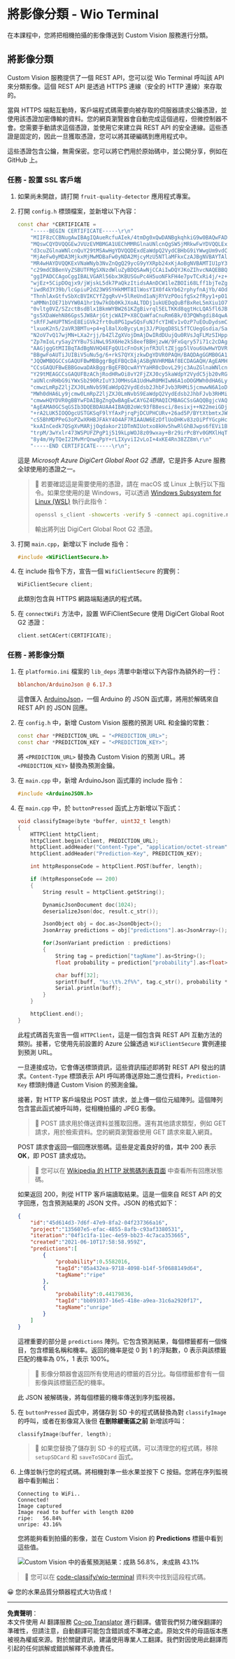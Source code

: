<!--
CO_OP_TRANSLATOR_METADATA:
{
  "original_hash": "32a1f23e7834fbe7715da8c4ebb450b9",
  "translation_date": "2025-08-26T21:51:56+00:00",
  "source_file": "4-manufacturing/lessons/2-check-fruit-from-device/wio-terminal-classify-image.md",
  "language_code": "mo"
}
-->
# 將影像分類 - Wio Terminal

在本課程中，您將把相機拍攝的影像傳送到 Custom Vision 服務進行分類。

## 將影像分類

Custom Vision 服務提供了一個 REST API，您可以從 Wio Terminal 呼叫該 API 來分類影像。這個 REST API 是透過 HTTPS 連線（安全的 HTTP 連線）來存取的。

當與 HTTPS 端點互動時，客戶端程式碼需要向被存取的伺服器請求公鑰憑證，並使用該憑證加密傳輸的資料。您的網頁瀏覽器會自動完成這個過程，但微控制器不會。您需要手動請求這個憑證，並使用它來建立與 REST API 的安全連線。這些憑證是固定的，因此一旦獲取憑證，您可以將其硬編碼到應用程式中。

這些憑證包含公鑰，無需保密。您可以將它們用於原始碼中，並公開分享，例如在 GitHub 上。

### 任務 - 設置 SSL 客戶端

1. 如果尚未開啟，請打開 `fruit-quality-detector` 應用程式專案。

1. 打開 `config.h` 標頭檔案，並新增以下內容：

    ```cpp
    const char *CERTIFICATE =
        "-----BEGIN CERTIFICATE-----\r\n"
        "MIIF8zCCBNugAwIBAgIQAueRcfuAIek/4tmDg0xQwDANBgkqhkiG9w0BAQwFADBh\r\n"
        "MQswCQYDVQQGEwJVUzEVMBMGA1UEChMMRGlnaUNlcnQgSW5jMRkwFwYDVQQLExB3\r\n"
        "d3cuZGlnaWNlcnQuY29tMSAwHgYDVQQDExdEaWdpQ2VydCBHbG9iYWwgUm9vdCBH\r\n"
        "MjAeFw0yMDA3MjkxMjMwMDBaFw0yNDA2MjcyMzU5NTlaMFkxCzAJBgNVBAYTAlVT\r\n"
        "MR4wHAYDVQQKExVNaWNyb3NvZnQgQ29ycG9yYXRpb24xKjAoBgNVBAMTIU1pY3Jv\r\n"
        "c29mdCBBenVyZSBUTFMgSXNzdWluZyBDQSAwNjCCAiIwDQYJKoZIhvcNAQEBBQAD\r\n"
        "ggIPADCCAgoCggIBALVGARl56bx3KBUSGuPc4H5uoNFkFH4e7pvTCxRi4j/+z+Xb\r\n"
        "wjEz+5CipDOqjx9/jWjskL5dk7PaQkzItidsAAnDCW1leZBOIi68Lff1bjTeZgMY\r\n"
        "iwdRd3Y39b/lcGpiuP2d23W95YHkMMT8IlWosYIX0f4kYb62rphyfnAjYb/4Od99\r\n"
        "ThnhlAxGtfvSbXcBVIKCYfZgqRvV+5lReUnd1aNjRYVzPOoifgSx2fRyy1+pO1Uz\r\n"
        "aMMNnIOE71bVYW0A1hr19w7kOb0KkJXoALTDDj1ukUEDqQuBfBxReL5mXiu1O7WG\r\n"
        "0vltg0VZ/SZzctBsdBlx1BkmWYBW261KZgBivrql5ELTKKd8qgtHcLQA5fl6JB0Q\r\n"
        "gs5XDaWehN86Gps5JW8ArjGtjcWAIP+X8CQaWfaCnuRm6Bk/03PQWhgdi84qwA0s\r\n"
        "sRfFJwHUPTNSnE8EiGVk2frt0u8PG1pwSQsFuNJfcYIHEv1vOzP7uEOuDydsmCjh\r\n"
        "lxuoK2n5/2aVR3BMTu+p4+gl8alXoBycyLmj3J/PUgqD8SL5fTCUegGsdia/Sa60\r\n"
        "N2oV7vQ17wjMN+LXa2rjj/b4ZlZgXVojDmAjDwIRdDUujQu0RVsJqFLMzSIHpp2C\r\n"
        "Zp7mIoLrySay2YYBu7SiNwL95X6He2kS8eefBBHjzwW/9FxGqry57i71c2cDAgMB\r\n"
        "AAGjggGtMIIBqTAdBgNVHQ4EFgQU1cFnOsKjnfR3UltZEjgp5lVou6UwHwYDVR0j\r\n"
        "BBgwFoAUTiJUIBiV5uNu5g/6+rkS7QYXjzkwDgYDVR0PAQH/BAQDAgGGMB0GA1Ud\r\n"
        "JQQWMBQGCCsGAQUFBwMBBggrBgEFBQcDAjASBgNVHRMBAf8ECDAGAQH/AgEAMHYG\r\n"
        "CCsGAQUFBwEBBGowaDAkBggrBgEFBQcwAYYYaHR0cDovL29jc3AuZGlnaWNlcnQu\r\n"
        "Y29tMEAGCCsGAQUFBzAChjRodHRwOi8vY2FjZXJ0cy5kaWdpY2VydC5jb20vRGln\r\n"
        "aUNlcnRHbG9iYWxSb290RzIuY3J0MHsGA1UdHwR0MHIwN6A1oDOGMWh0dHA6Ly9j\r\n"
        "cmwzLmRpZ2ljZXJ0LmNvbS9EaWdpQ2VydEdsb2JhbFJvb3RHMi5jcmwwN6A1oDOG\r\n"
        "MWh0dHA6Ly9jcmw0LmRpZ2ljZXJ0LmNvbS9EaWdpQ2VydEdsb2JhbFJvb3RHMi5j\r\n"
        "cmwwHQYDVR0gBBYwFDAIBgZngQwBAgEwCAYGZ4EMAQICMBAGCSsGAQQBgjcVAQQD\r\n"
        "AgEAMA0GCSqGSIb3DQEBDAUAA4IBAQB2oWc93fB8esci/8esixj++N22meiGDjgF\r\n"
        "+rA2LUK5IOQOgcUSTGKSqF9lYfAxPjrqPjDCUPHCURv+26ad5P/BYtXtbmtxJWu+\r\n"
        "cS5BhMDPPeG3oPZwXRHBJFAkY4O4AF7RIAAUW6EzDflUoDHKv83zOiPfYGcpHc9s\r\n"
        "kxAInCedk7QSgXvMARjjOqdakor21DTmNIUotxo8kHv5hwRlGhBJwps6fEVi1Bt0\r\n"
        "trpM/3wYxlr473WSPUFZPgP1j519kLpWOJ8z09wxay+Br29irPcBYv0GMXlHqThy\r\n"
        "8y4m/HyTQeI2IMvMrQnwqPpY+rLIXyviI2vLoI+4xKE4Rn38ZZ8m\r\n"
        "-----END CERTIFICATE-----\r\n";
    ```

    這是 *Microsoft Azure DigiCert Global Root G2 憑證*，它是許多 Azure 服務全球使用的憑證之一。

    > 💁 若要確認這是需要使用的憑證，請在 macOS 或 Linux 上執行以下指令。如果您使用的是 Windows，可以透過 [Windows Subsystem for Linux (WSL)](https://docs.microsoft.com/windows/wsl/?WT.mc_id=academic-17441-jabenn) 執行此指令：
    >
    > ```sh
    > openssl s_client -showcerts -verify 5 -connect api.cognitive.microsoft.com:443
    > ```
    >
    > 輸出將列出 DigiCert Global Root G2 憑證。

1. 打開 `main.cpp`，新增以下 include 指令：

    ```cpp
    #include <WiFiClientSecure.h>
    ```

1. 在 include 指令下方，宣告一個 `WifiClientSecure` 的實例：

    ```cpp
    WiFiClientSecure client;
    ```

    此類別包含與 HTTPS 網路端點通訊的程式碼。

1. 在 `connectWiFi` 方法中，設置 WiFiClientSecure 使用 DigiCert Global Root G2 憑證：

    ```cpp
    client.setCACert(CERTIFICATE);
    ```

### 任務 - 將影像分類

1. 在 `platformio.ini` 檔案的 `lib_deps` 清單中新增以下內容作為額外的一行：

    ```ini
    bblanchon/ArduinoJson @ 6.17.3
    ```

    這會匯入 [ArduinoJson](https://arduinojson.org)，一個 Arduino 的 JSON 函式庫，將用於解碼來自 REST API 的 JSON 回應。

1. 在 `config.h` 中，新增 Custom Vision 服務的預測 URL 和金鑰的常數：

    ```cpp
    const char *PREDICTION_URL = "<PREDICTION_URL>";
    const char *PREDICTION_KEY = "<PREDICTION_KEY>";
    ```

    將 `<PREDICTION_URL>` 替換為 Custom Vision 的預測 URL。將 `<PREDICTION_KEY>` 替換為預測金鑰。

1. 在 `main.cpp` 中，新增 ArduinoJson 函式庫的 include 指令：

    ```cpp
    #include <ArduinoJSON.h>
    ```

1. 在 `main.cpp` 中，於 `buttonPressed` 函式上方新增以下函式：

    ```cpp
    void classifyImage(byte *buffer, uint32_t length)
    {
        HTTPClient httpClient;
        httpClient.begin(client, PREDICTION_URL);
        httpClient.addHeader("Content-Type", "application/octet-stream");
        httpClient.addHeader("Prediction-Key", PREDICTION_KEY);
    
        int httpResponseCode = httpClient.POST(buffer, length);
    
        if (httpResponseCode == 200)
        {
            String result = httpClient.getString();
    
            DynamicJsonDocument doc(1024);
            deserializeJson(doc, result.c_str());
    
            JsonObject obj = doc.as<JsonObject>();
            JsonArray predictions = obj["predictions"].as<JsonArray>();
    
            for(JsonVariant prediction : predictions) 
            {
                String tag = prediction["tagName"].as<String>();
                float probability = prediction["probability"].as<float>();
    
                char buff[32];
                sprintf(buff, "%s:\t%.2f%%", tag.c_str(), probability * 100.0);
                Serial.println(buff);
            }
        }
    
        httpClient.end();
    }
    ```

    此程式碼首先宣告一個 `HTTPClient`，這是一個包含與 REST API 互動方法的類別。接著，它使用先前設置的 Azure 公鑰透過 `WiFiClientSecure` 實例連接到預測 URL。

    一旦連接成功，它會傳送標頭資訊，這些資訊描述即將對 REST API 發出的請求。`Content-Type` 標頭表示 API 呼叫將傳送原始二進位資料，`Prediction-Key` 標頭則傳遞 Custom Vision 的預測金鑰。

    接著，對 HTTP 客戶端發出 POST 請求，並上傳一個位元組陣列。這個陣列包含當此函式被呼叫時，從相機拍攝的 JPEG 影像。

    > 💁 POST 請求用於傳送資料並獲取回應。還有其他請求類型，例如 GET 請求，用於檢索資料。您的網頁瀏覽器使用 GET 請求來載入網頁。

    POST 請求會返回一個回應狀態碼。這些是定義良好的值，其中 200 表示 **OK**，即 POST 請求成功。

    > 💁 您可以在 [Wikipedia 的 HTTP 狀態碼列表頁面](https://wikipedia.org/wiki/List_of_HTTP_status_codes) 中查看所有回應狀態碼。

    如果返回 200，則從 HTTP 客戶端讀取結果。這是一個來自 REST API 的文字回應，包含預測結果的 JSON 文件。JSON 的格式如下：

    ```jSON
    {
        "id":"45d614d3-7d6f-47e9-8fa2-04f237366a16",
        "project":"135607e5-efac-4855-8afb-c93af3380531",
        "iteration":"04f1c1fa-11ec-4e59-bb23-4c7aca353665",
        "created":"2021-06-10T17:58:58.959Z",
        "predictions":[
            {
                "probability":0.5582016,
                "tagId":"05a432ea-9718-4098-b14f-5f0688149d64",
                "tagName":"ripe"
            },
            {
                "probability":0.44179836,
                "tagId":"bb091037-16e5-418e-a9ea-31c6a2920f17",
                "tagName":"unripe"
            }
        ]
    }
    ```

    這裡重要的部分是 `predictions` 陣列。它包含預測結果，每個標籤都有一個條目，包含標籤名稱和機率。返回的機率是從 0 到 1 的浮點數，0 表示與該標籤匹配的機率為 0%，1 表示 100%。

    > 💁 影像分類器會返回所有使用過的標籤的百分比。每個標籤都會有一個影像與該標籤匹配的機率。

    此 JSON 被解碼後，將每個標籤的機率傳送到序列監視器。

1. 在 `buttonPressed` 函式中，將儲存到 SD 卡的程式碼替換為對 `classifyImage` 的呼叫，或者在影像寫入後但 **在刪除緩衝區之前** 新增該呼叫：

    ```cpp
    classifyImage(buffer, length);
    ```

    > 💁 如果您替換了儲存到 SD 卡的程式碼，可以清理您的程式碼，移除 `setupSDCard` 和 `saveToSDCard` 函式。

1. 上傳並執行您的程式碼。將相機對準一些水果並按下 C 按鈕。您將在序列監視器中看到輸出：

    ```output
    Connecting to WiFi..
    Connected!
    Image captured
    Image read to buffer with length 8200
    ripe:   56.84%
    unripe: 43.16%
    ```

    您將能夠看到拍攝的影像，並在 Custom Vision 的 **Predictions** 標籤中看到這些值。

    ![Custom Vision 中的香蕉預測結果：成熟 56.8%，未成熟 43.1%](../../../../../translated_images/custom-vision-banana-prediction.30cdff4e1d72db5d9a0be0193790a47c2b387da034e12dc1314dd57ca2131b59.mo.png)

> 💁 您可以在 [code-classify/wio-terminal](../../../../../4-manufacturing/lessons/2-check-fruit-from-device/code-classify/wio-terminal) 資料夾中找到這段程式碼。

😀 您的水果品質分類器程式大功告成！

---

**免責聲明**：  
本文件使用 AI 翻譯服務 [Co-op Translator](https://github.com/Azure/co-op-translator) 進行翻譯。儘管我們努力確保翻譯的準確性，但請注意，自動翻譯可能包含錯誤或不準確之處。原始文件的母語版本應被視為權威來源。對於關鍵資訊，建議使用專業人工翻譯。我們對因使用此翻譯而引起的任何誤解或錯誤解釋不承擔責任。